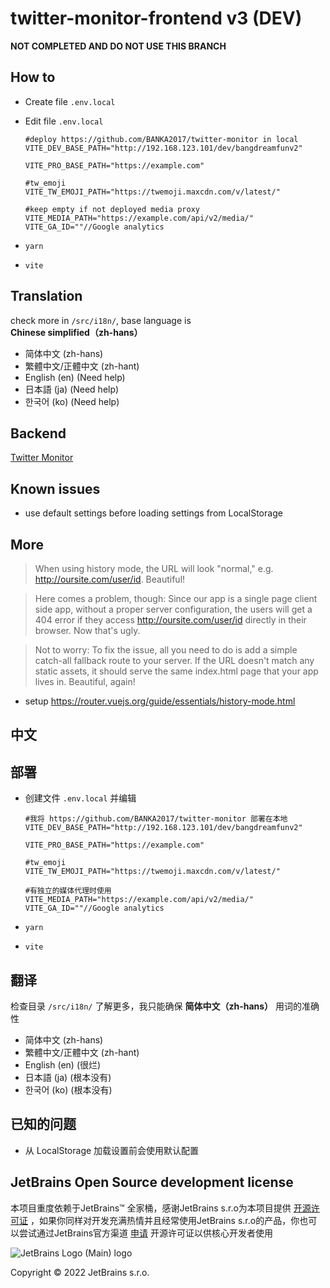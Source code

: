 # twitter-monitor-frontend v3 (DEV)

**NOT COMPLETED AND DO NOT USE THIS BRANCH**

## How to

- Create file `.env.local`
- Edit file `.env.local`

  ```dotenv
  #deploy https://github.com/BANKA2017/twitter-monitor in local
  VITE_DEV_BASE_PATH="http://192.168.123.101/dev/bangdreamfunv2"
  
  VITE_PRO_BASE_PATH="https://example.com"
  
  #tw_emoji
  VITE_TW_EMOJI_PATH="https://twemoji.maxcdn.com/v/latest/"
  
  #keep empty if not deployed media proxy
  VITE_MEDIA_PATH="https://example.com/api/v2/media/"
  VITE_GA_ID=""//Google analytics

  ```

- `yarn`
- `vite`

## Translation

check more in `/src/i18n/`, base language is **Chinese simplified（zh-hans）**

- 简体中文 (zh-hans)
- 繁體中文/正體中文 (zh-hant)
- English (en) (Need help)
- 日本語 (ja) (Need help)
- 한국어 (ko) (Need help)

## Backend

[Twitter Monitor](https://github.com/BANKA2017/twitter-monitor)

## Known issues
- use default settings before loading settings from LocalStorage

## More

>When using history mode, the URL will look "normal," e.g. <http://oursite.com/user/id>. Beautiful!

>Here comes a problem, though: Since our app is a single page client side app, without a proper server configuration, the users will get a 404 error if they access <http://oursite.com/user/id> directly in their browser. Now that's ugly.

>Not to worry: To fix the issue, all you need to do is add a simple catch-all fallback route to your server. If the URL doesn't match any static assets, it should serve the same index.html page that your app lives in. Beautiful, again!

- setup  <https://router.vuejs.org/guide/essentials/history-mode.html>

## 中文

## 部署

- 创建文件 `.env.local` 并编辑

  ```dotenv
  #我将 https://github.com/BANKA2017/twitter-monitor 部署在本地
  VITE_DEV_BASE_PATH="http://192.168.123.101/dev/bangdreamfunv2"
  
  VITE_PRO_BASE_PATH="https://example.com"
  
  #tw_emoji
  VITE_TW_EMOJI_PATH="https://twemoji.maxcdn.com/v/latest/"
  
  #有独立的媒体代理时使用
  VITE_MEDIA_PATH="https://example.com/api/v2/media/"
  VITE_GA_ID=""//Google analytics

  ```

- `yarn`
- `vite`

## 翻译

检查目录 `/src/i18n/` 了解更多，我只能确保 **简体中文（zh-hans）** 用词的准确性
- 简体中文 (zh-hans)
- 繁體中文/正體中文 (zh-hant)
- English (en) (很烂)
- 日本語 (ja) (根本没有)
- 한국어 (ko) (根本没有)

## 已知的问题
- 从 LocalStorage 加载设置前会使用默认配置

## JetBrains Open Source development license

本项目重度依赖于JetBrains™ 全家桶，感谢JetBrains s.r.o为本项目提供 [开源许可证](https://jb.gg/OpenSourceSupport) ，如果你同样对开发充满热情并且经常使用JetBrains s.r.o的产品，你也可以尝试通过JetBrains官方渠道 [申请](https://www.jetbrains.com/shop/eform/opensource) 开源许可证以供核心开发者使用

![JetBrains Logo (Main) logo](https://resources.jetbrains.com/storage/products/company/brand/logos/jb_beam.svg)

Copyright © 2022 JetBrains s.r.o.
